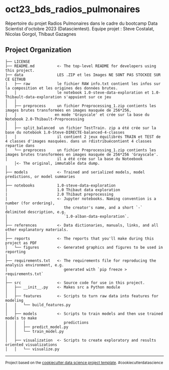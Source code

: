 oct23_bds_radios_pulmonaires
==============================
Répertoire du projet Radios Pulmonaires dans le cadre du bootcamp Data Scientist d'octobre 2023 (Datascientest).
Equipe projet : Steve Costalat, Nicolas Gorgol, Thibaut Gazagnes

Project Organization
------------

    ├── LICENSE
    ├── README.md          <- The top-level README for developers using this project.
    ├── data               LES .ZIP et les Images NE SONT PAS STOCKEE SUR CE GITHUB
    |   ├── raw            le fichier RAW info.txt contient les infos sur la composition et les origines des données brutes.
    │   │                  le notebook 1.0-steve-data-exploration et 1.0-Thibault-data-exploration s'appuient sur ce jeu
    │   │
    │   ├── preprocess     un fichier Preprocessing_1.zip contients les images brutes transformées en images masquée de 256*256, 
    │   │                 en mode 'Grayscale' et crée sur la base du Notebook 2.0-Thibault-Preprocessing
    │   │
    │   ├── split_balanced  un fichier TestTrain. zip a été crée sur la base du notebook 1.0-Steve-DIRECTE-balanced-4-classes
    │   │                  il contient 2 jeux équilibrés TRAIN et TEST de 4 classes d'images masquées. dans un rdistribuécontient 4 classes repartie dans 
    │   └── preprocess     un fichier Preprocessing_1.zip contients les images brutes transformées en images masquée de 256*256 'Grayscale'.
    │                      il a été crée sur la base du Noteebook 
        │<- The original, immutable data dump.
    │
    ├── models             <- Trained and serialized models, model predictions, or model summaries
    │
    ├── notebooks          1.0-steve-data-exploration
    |                      1.0 Thibaut data exploration
    |                      2.0 Thibaut preprocessing
    |                      <- Jupyter notebooks. Naming convention is a number (for ordering),
    │                         the creator's name, and a short `-` delimited description, e.g.
    │                         `1.0-alban-data-exploration`.
    │
    ├── references         <- Data dictionaries, manuals, links, and all other explanatory materials.
    │
    ├── reports            <- The reports that you'll make during this project as PDF
    │   └── figures        <- Generated graphics and figures to be used in reporting
    │
    ├── requirements.txt   <- The requirements file for reproducing the analysis environment, e.g.
    │                         generated with `pip freeze > requirements.txt`
    │
    ├── src                <- Source code for use in this project.
    │   ├── __init__.py    <- Makes src a Python module
    │   │
    │   ├── features       <- Scripts to turn raw data into features for modeling
    │   │   └── build_features.py
    │   │
    │   ├── models         <- Scripts to train models and then use trained models to make
    │   │   │                 predictions
    │   │   ├── predict_model.py
    │   │   └── train_model.py
    │   │
    │   ├── visualization  <- Scripts to create exploratory and results oriented visualizations
    │   │   └── visualize.py

------------------------

<p><small>Project based on the <a target="_blank" href="https://drivendata.github.io/cookiecutter-data-science/">cookiecutter data science project template</a>. #cookiecutterdatascience</small></p>
